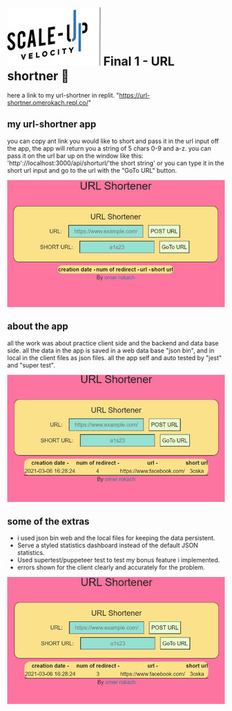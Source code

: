 # ![Scale-Up Velocity](./readme-files/logo-main.png) Final 1 - URL shortner 📎
here a link to my url-shortner in replit. "https://url-shortner.omerokach.repl.co/"

## my url-shortner app

you can copy ant link you would like to short and pass it in the url input off the app, the app will return you a string of 5 chars
0-9 and a-z. you can pass it on the url bar up on the window like this: 'http'://localhost:3000/api/shorturl/'the short string' or
you can type it in the short url input and go to the url with the "GoTo URL" button.

![Scale-Up Velocity](./readme-files/urlShortner.gif)

## about the app

all the work was about practice client side and the backend and data base side. all the data in the app is saved in a web data base "json bin", and in local in the client files as json files.
all the app self and auto tested by "jest" and "super test".

![Scale-Up Velocity](./readme-files/clientError.gif)

## some of the extras

- i used json bin web and the local files for keeping the data persistent.
- Serve a styled statistics dashboard instead of the default JSON statistics.
- Used supertest/puppeteer test to test my bonus feature i implemented.
- errors shown for the client clearly and accurately for the problem.

![Scale-Up Velocity](./readme-files/urlShortnerRedirectCounter.gif)
